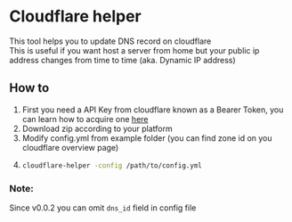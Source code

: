 # Cloudflare helper
This tool helps you to update DNS record on cloudflare  
This is useful if you want host a server from home but your public ip address changes from time to time (aka. Dynamic IP address)

## How to
1. First you need a API Key from cloudflare known as a Bearer Token, you can learn how to acquire one [here](https://support.cloudflare.com/hc/en-us/articles/200167836-Managing-API-Tokens-and-Keys)
2. Download zip according to your platform
3. Modify config.yml from example folder (you can find zone id on you cloudflare overview page)
4.  ```bash
    cloudflare-helper -config /path/to/config.yml
    ```

### Note:
Since v0.0.2 you can omit `dns_id` field in config file
